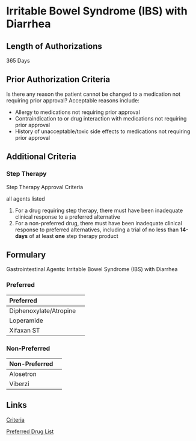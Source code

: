 # Irritable Bowel Syndrome (IBS) with Diarrhea

## Length of Authorizations

365 Days

## Prior Authorization Criteria

Is there any reason the patient cannot be changed to a medication not requiring prior approval? Acceptable reasons include:

-   Allergy to medications not requiring prior approval
-   Contraindication to or drug interaction with medications not requiring prior approval
-   History of unacceptable/toxic side effects to medications not requiring prior approval

## Additional Criteria
### Step Therapy

Step Therapy Approval Criteria

all agents listed

1.  For a drug requiring step therapy, there must have been inadequate clinical response to a preferred alternative
2.  For a non-preferred drug, there must have been inadequate clinical response to preferred alternatives, including a trial of no less than **14-days** of at least **one** step therapy product

## Formulary

Gastrointestinal Agents: Irritable Bowel Syndrome (IBS) with Diarrhea

### Preferred

| Preferred              |      |
| :--------------------- | ---: |
| Diphenoxylate/Atropine |      |
| Loperamide             |      |
| Xifaxan ST             |      |

### Non-Preferred

| Non-Preferred |      |
| :------------ | ---: |
| Alosetron     |      |
| Viberzi       |      |

## Links

[Criteria](https://pharmacy.medicaid.ohio.gov/sites/default/files/20221001_UPDL_Criteria_APPROVED.pdf#page=63)

[Preferred Drug List](https://pharmacy.medicaid.ohio.gov/sites/default/files/20221001_UPDL_APPROVED_.pdf#page=23)
